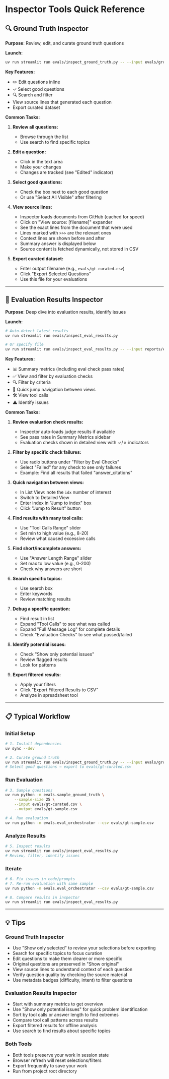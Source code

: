 # Inspector Tools Quick Reference

## 🔍 Ground Truth Inspector

**Purpose**: Review, edit, and curate ground truth questions

**Launch:**
```bash
uv run streamlit run evals/inspect_ground_truth.py -- --input evals/ground_truth_evidently.csv
```

**Key Features:**
- ✏️ Edit questions inline
- ✓ Select good questions
- 🔍 Search and filter
- View source lines that generated each question
- Export curated dataset

**Common Tasks:**

1. **Review all questions:**
   - Browse through the list
   - Use search to find specific topics

2. **Edit a question:**
   - Click in the text area
   - Make your changes
   - Changes are tracked (see "Edited" indicator)

3. **Select good questions:**
   - Check the box next to each good question
   - Or use "Select All Visible" after filtering

4. **View source lines:**
   - Inspector loads documents from GitHub (cached for speed)
   - Click on "View source: [filename]" expander
   - See the exact lines from the document that were used
   - Lines marked with `>>>` are the relevant ones
   - Context lines are shown before and after
   - Summary answer is displayed below
   - Source content is fetched dynamically, not stored in CSV

5. **Export curated dataset:**
   - Enter output filename (e.g., `evals/gt-curated.csv`)
   - Click "Export Selected Questions"
   - Use this file for your evaluations

---

## 🔬 Evaluation Results Inspector

**Purpose**: Deep dive into evaluation results, identify issues

**Launch:**
```bash
# Auto-detect latest results
uv run streamlit run evals/inspect_eval_results.py

# Or specify file
uv run streamlit run evals/inspect_eval_results.py -- --input reports/eval-run-2025-10-23-12-00.bin
```

**Key Features:**
- 📊 Summary metrics (including eval check pass rates)
- ✅ View and filter by evaluation checks
- 🔍 Filter by criteria
- 🎯 Quick jump navigation between views
- 🛠️ View tool calls
- ⚠️ Identify issues

**Common Tasks:**

1. **Review evaluation check results:**
   - Inspector auto-loads judge results if available
   - See pass rates in Summary Metrics sidebar
   - Evaluation checks shown in detailed view with ✓/✗ indicators

2. **Filter by specific check failures:**
   - Use radio buttons under "Filter by Eval Checks"
   - Select "Failed" for any check to see only failures
   - Example: Find all results that failed "answer_citations"

3. **Quick navigation between views:**
   - In List View: note the `idx` number of interest
   - Switch to Detailed View
   - Enter index in "Jump to index" box
   - Click "Jump to Result" button

4. **Find results with many tool calls:**
   - Use "Tool Calls Range" slider
   - Set min to high value (e.g., 8-20)
   - Review what caused excessive calls

5. **Find short/incomplete answers:**
   - Use "Answer Length Range" slider
   - Set max to low value (e.g., 0-200)
   - Check why answers are short

6. **Search specific topics:**
   - Use search box
   - Enter keywords
   - Review matching results

7. **Debug a specific question:**
   - Find result in list
   - Expand "Tool Calls" to see what was called
   - Expand "Full Message Log" for complete details
   - Check "Evaluation Checks" to see what passed/failed

8. **Identify potential issues:**
   - Check "Show only potential issues"
   - Review flagged results
   - Look for patterns

9. **Export filtered results:**
   - Apply your filters
   - Click "Export Filtered Results to CSV"
   - Analyze in spreadsheet tool

---

## 📋 Typical Workflow

### Initial Setup
```bash
# 1. Install dependencies
uv sync --dev

# 2. Curate ground truth
uv run streamlit run evals/inspect_ground_truth.py -- --input evals/ground_truth_evidently.csv
# Select good questions → export to evals/gt-curated.csv
```

### Run Evaluation
```bash
# 3. Sample questions
uv run python -m evals.sample_ground_truth \
    --sample-size 25 \
    --input evals/gt-curated.csv \
    --output evals/gt-sample.csv

# 4. Run evaluation
uv run python -m evals.eval_orchestrator --csv evals/gt-sample.csv
```

### Analyze Results
```bash
# 5. Inspect results
uv run streamlit run evals/inspect_eval_results.py
# Review, filter, identify issues
```

### Iterate
```bash
# 6. Fix issues in code/prompts
# 7. Re-run evaluation with same sample
uv run python -m evals.eval_orchestrator --csv evals/gt-sample.csv

# 8. Compare results in inspector
uv run streamlit run evals/inspect_eval_results.py
```

---

## 💡 Tips

### Ground Truth Inspector
- Use "Show only selected" to review your selections before exporting
- Search for specific topics to focus curation
- Edit questions to make them clearer or more specific
- Original questions are preserved in "Show original"
- View source lines to understand context of each question
- Verify question quality by checking the source material
- Use metadata badges (difficulty, intent) to filter questions

### Evaluation Results Inspector
- Start with summary metrics to get overview
- Use "Show only potential issues" for quick problem identification
- Sort by tool calls or answer length to find extremes
- Compare tool call patterns across results
- Export filtered results for offline analysis
- Use search to find results about specific topics

### Both Tools
- Both tools preserve your work in session state
- Browser refresh will reset selections/filters
- Export frequently to save your work
- Run from project root directory
